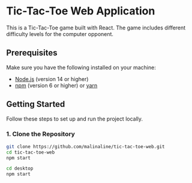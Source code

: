# Tic-Tac-Toe Web Application

This is a Tic-Tac-Toe game built with React. The game includes different difficulty levels for the computer opponent.

## Prerequisites

Make sure you have the following installed on your machine:

- [Node.js](https://nodejs.org/) (version 14 or higher)
- [npm](https://www.npmjs.com/) (version 6 or higher) or [yarn](https://yarnpkg.com/)

## Getting Started

Follow these steps to set up and run the project locally.

### 1. Clone the Repository

```bash
git clone https://github.com/malinaline/tic-tac-toe-web.git
cd tic-tac-toe-web
npm start

cd desktop
npm start
```
